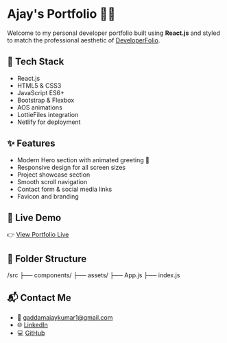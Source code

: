 
# Ajay's Portfolio 👨‍💻

Welcome to my personal developer portfolio built using **React.js** and styled to match the professional aesthetic of [DeveloperFolio](https://developerfolio.js.org).

## 🚀 Tech Stack
- React.js
- HTML5 & CSS3
- JavaScript ES6+
- Bootstrap & Flexbox
- AOS animations
- LottieFiles integration
- Netlify for deployment

## ✨ Features
- Modern Hero section with animated greeting 👋
- Responsive design for all screen sizes
- Project showcase section
- Smooth scroll navigation
- Contact form & social media links
- Favicon and branding

## 📸 Live Demo
👉 [View Portfolio Live](https://ajay-portfolio.netlify.app)

## 📂 Folder Structure
/src
├── components/
├── assets/
├── App.js
├── index.js

## 📬 Contact Me
- 📧 [gaddamajaykumar1@gmail.com](mailto:gaddamajaykumar1@gmail.com)
- 🌐 [LinkedIn](https://linkedin.com/in/ajay-kumar-gaddam-299475294)
- 💻 [GitHub](https://github.com/GADDAMAJAYKUMAR)
